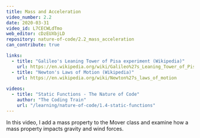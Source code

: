 ```yaml
---
title: Mass and Acceleration
video_number: 2.2
date: 2020-03-31
video_id: L7CECWLdTmo
web_editor: cDzEUXbjLD
repository: nature-of-code/2.2_mass_acceleration
can_contribute: true

links:
  - title: "Galileo's Leaning Tower of Pisa experiment (Wikipedia)"
    url: https://en.wikipedia.org/wiki/Galileo%27s_Leaning_Tower_of_Pisa_experiment
  - title: "Newton's Laws of Motion (Wikipedia)"
    url: https://en.wikipedia.org/wiki/Newton%27s_laws_of_motion
    
videos:
  - title: "Static Functions - The Nature of Code"
    author: "The Coding Train"
    url: "/learning/nature-of-code/1.4-static-functions"
---
```


In this video, I add a mass property to the Mover class and examine how a mass property impacts gravity and wind forces. 
